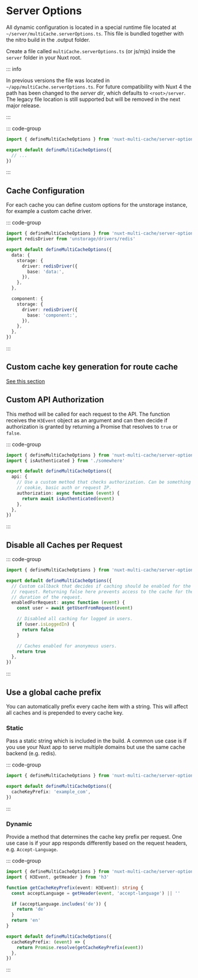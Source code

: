 # Server Options

All dynamic configuration is located in a special runtime file located at
`~/server/multiCache.serverOptions.ts`. This file is bundled together with the
nitro build in the .output folder.

Create a file called `multiCache.serverOptions.ts` (or js/mjs) inside the
`server` folder in your Nuxt root.

::: info

In previous versions the file was located in
`~/app/multiCache.serverOptions.ts`. For future compatibility with Nuxt 4 the
path has been changed to the _server dir_, which defaults to `<root>/server`.
The legacy file location is still supported but will be removed in the next
major release.

:::

::: code-group

```typescript [~/server/multiCache.serverOptions.ts]
import { defineMultiCacheOptions } from 'nuxt-multi-cache/server-options'

export default defineMultiCacheOptions({
  // ...
})
```

:::

## Cache Configuration

For each cache you can define custom options for the unstorage instance, for
example a custom cache driver.

::: code-group

```typescript [~/server/multiCache.serverOptions.ts]
import { defineMultiCacheOptions } from 'nuxt-multi-cache/server-options'
import redisDriver from 'unstorage/drivers/redis'

export default defineMultiCacheOptions({
  data: {
    storage: {
      driver: redisDriver({
        base: 'data:',
      }),
    },
  },

  component: {
    storage: {
      driver: redisDriver({
        base: 'component:',
      }),
    },
  },
})
```

:::

## Custom cache key generation for route cache

[See this section](/features/route-cache#cache-key-for-routes)

## Custom API Authorization

This method will be called for each request to the API. The function receives
the `H3Event` object as an argument and can then decide if authorization is
granted by returning a Promise that resolves to `true` or `false`.

::: code-group

```typescript [~/server/multiCache.serverOptions.ts]
import { defineMultiCacheOptions } from 'nuxt-multi-cache/server-options'
import { isAuthenticated } from './somewhere'

export default defineMultiCacheOptions({
  api: {
    // Use a custom method that checks authorization. Can be something like
    // cookie, basic auth or request IP.
    authorization: async function (event) {
      return await isAuthenticated(event)
    },
  },
})
```

:::

## Disable all Caches per Request

::: code-group

```typescript [~/server/multiCache.serverOptions.ts]
import { defineMultiCacheOptions } from 'nuxt-multi-cache/server-options'

export default defineMultiCacheOptions({
  // Custom callback that decides if caching should be enabled for the current
  // request. Returning false here prevents access to the cache for the
  // duration of the request.
  enabledForRequest: async function (event) {
    const user = await getUserFromRequest(event)

    // Disabled all caching for logged in users.
    if (user.isLoggedIn) {
      return false
    }

    // Caches enabled for anonymous users.
    return true
  },
})
```

:::

## Use a global cache prefix

You can automatically prefix every cache item with a string. This will affect
all caches and is prepended to every cache key.

### Static

Pass a static string which is included in the build. A common use case is if you
use your Nuxt app to serve multiple domains but use the same cache backend (e.g.
redis).

::: code-group

```typescript [~/server/multiCache.serverOptions.ts]
import { defineMultiCacheOptions } from 'nuxt-multi-cache/server-options'

export default defineMultiCacheOptions({
  cacheKeyPrefix: 'example_com',
})
```

:::

### Dynamic

Provide a method that determines the cache key prefix per request. One use case
is if your app responds differently based on the request headers, e.g.
`Accept-Language`.

::: code-group

```typescript [~/server/multiCache.serverOptions.ts]
import { defineMultiCacheOptions } from 'nuxt-multi-cache/server-options'
import { H3Event, getHeader } from 'h3'

function getCacheKeyPrefix(event: H3Event): string {
  const acceptLanguage = getHeader(event, 'accept-language') || ''

  if (acceptLanguage.includes('de')) {
    return 'de'
  }
  return 'en'
}

export default defineMultiCacheOptions({
  cacheKeyPrefix: (event) => {
    return Promise.resolve(getCacheKeyPrefix(event))
  },
})
```

:::
